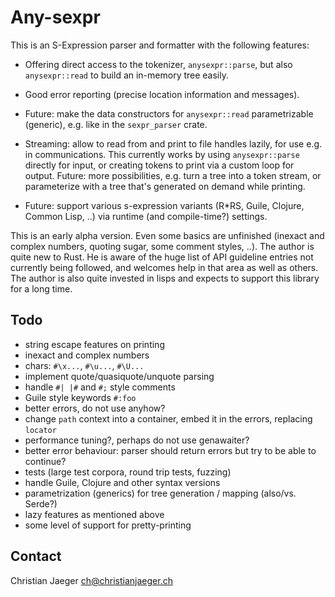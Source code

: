 # Any-sexpr

This is an S-Expression parser and formatter with the following features:

* Offering direct access to the tokenizer, `anysexpr::parse`, but also
  `anysexpr::read` to build an in-memory tree easily.

* Good error reporting (precise location information and
  messages).

* Future: make the data constructors for `anysexpr::read`
  parametrizable (generic), e.g. like in the `sexpr_parser` crate.

* Streaming: allow to read from and print to file handles lazily, for
  use e.g. in communications. This currently works by using
  `anysexpr::parse` directly for input, or creating tokens to print
  via a custom loop for output. Future: more possibilities, e.g. turn
  a tree into a token stream, or parameterize with a tree that's
  generated on demand while printing.

* Future: support various s-expression variants (R*RS, Guile, Clojure,
  Common Lisp, ..) via runtime (and compile-time?) settings.

This is an early alpha version. Even some basics are unfinished
(inexact and complex numbers, quoting sugar, some comment styles, ..).
The author is quite new to Rust. He is aware of the huge list of API
guideline entries not currently being followed, and welcomes help in
that area as well as others. The author is also quite invested in
lisps and expects to support this library for a long time.

## Todo

* string escape features on printing
* inexact and complex numbers
* chars: `#\x...`, `#\u...`, `#\U...`
* implement quote/quasiquote/unquote parsing
* handle `#| |#` and `#;` style comments
* Guile style keywords `#:foo`
* better errors, do not use anyhow?
* change `path` context into a container, embed it in the
  errors, replacing `locator`
* performance tuning?, perhaps do not use genawaiter?
* better error behaviour: parser should return errors but try to be
  able to continue?
* tests (large test corpora, round trip tests, fuzzing)
* handle Guile, Clojure and other syntax versions
* parametrization (generics) for tree generation / mapping (also/vs. Serde?)
* lazy features as mentioned above
* some level of support for pretty-printing

## Contact

Christian Jaeger <ch@christianjaeger.ch>

